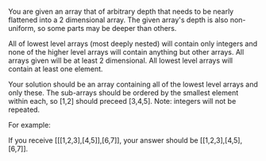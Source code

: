 You are given an array that of arbitrary depth that needs to be nearly flattened into a 2 dimensional array. The given array's depth is also non-uniform, so some parts may be deeper than others.

All of lowest level arrays (most deeply nested) will contain only integers and none of the higher level arrays will contain anything but other arrays. All arrays given will be at least 2 dimensional. All lowest level arrays will contain at least one element.

Your solution should be an array containing all of the lowest level arrays and only these. The sub-arrays should be ordered by the smallest element within each, so [1,2] should preceed [3,4,5]. Note: integers will not be repeated.

For example:

If you receive [[[1,2,3],[4,5]],[6,7]], your answer should be [[1,2,3],[4,5],[6,7]].

